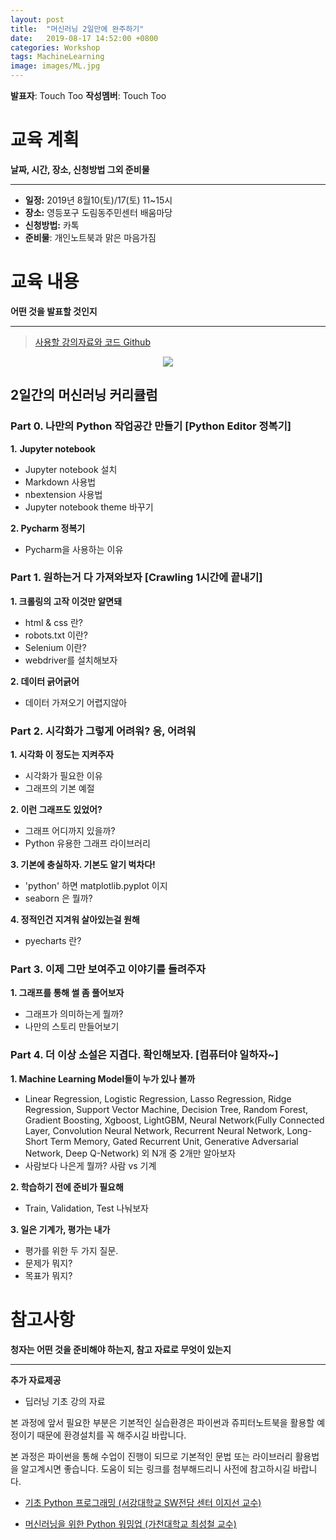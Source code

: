 ```yaml
---
layout: post
title:  "머신러닝 2일만에 완주하기"
date:   2019-08-17 14:52:00 +0800
categories: Workshop
tags: MachineLearning
image: images/ML.jpg
---
```


**발표자**: Touch Too
**작성멤버**: Touch Too

# 교육 계획

**날짜, 시간, 장소, 신청방법 그외 준비물**

---

- **일정:** 2019년 8월10(토)/17(토) 11~15시
- **장소:** 영등포구 도림동주민센터 배움마당
- **신청방법:** 카톡
- **준비물**: 개인노트북과 맑은 마음가짐

# 교육 내용

**어떤 것을 발표할 것인지**

---

> [사용할 강의자료와 코드 Github](https://github.com/DataNetworkAnalysis/BaseballCrowdPrediction)

<p align="center">
    <img src='http://drive.google.com/uc?export=view&id=1qa0NtupyXmtWCsQMDYDERffEUPzh_jsP'/>
</p>

## 2일간의 머신러닝 커리큘럼

### Part 0. 나만의 Python 작업공간 만들기 [Python Editor 정복기]
**1.** **Jupyter notebook**

- Jupyter notebook 설치
- Markdown 사용법
- nbextension 사용법
- Jupyter notebook theme 바꾸기

**2. Pycharm 정복기**

- Pycharm을 사용하는 이유

### Part 1. 원하는거 다 가져와보자 [Crawling 1시간에 끝내기]
**1. 크롤링의 고작 이것만 알면돼**

- html & css 란?
- robots.txt 이란?
- Selenium 이란?
- webdriver를 설치해보자

**2. 데이터 긁어긁어**

- 데이터 가져오기 어렵지않아

### Part 2. 시각화가 그렇게 어려워? 응, 어려워
**1. 시각화 이 정도는 지켜주자**

- 시각화가 필요한 이유
- 그래프의 기본 예절

**2. 이런 그래프도 있었어?**

- 그래프 어디까지 있을까?
- Python 유용한 그래프 라이브러리

**3. 기본에 충실하자. 기본도 알기 벅차다!**

- 'python' 하면 matplotlib.pyplot 이지
- seaborn 은 뭘까?

**4. 정적인건 지겨워 살아있는걸 원해**

- pyecharts 란?

### Part 3. 이제 그만 보여주고 이야기를 들려주자
**1. 그래프를 통해 썰 좀 풀어보자**

- 그래프가 의미하는게 뭘까?
- 나만의 스토리 만들어보기

### Part 4. 더 이상 소설은 지겹다. 확인해보자. [컴퓨터야 일하자~]
**1. Machine Learning Model들이 누가 있나 볼까**

- Linear Regression, Logistic Regression, Lasso Regression, Ridge Regression, Support Vector Machine, Decision Tree, Random Forest, Gradient Boosting, Xgboost, LightGBM, Neural Network(Fully Connected Layer, Convolution Neural Network, Recurrent Neural Network, Long-Short Term Memory, Gated Recurrent Unit, Generative Adversarial Network, Deep Q-Network) 외 N개 중 2개만 알아보자
- 사람보다 나은게 뭘까? 사람 vs 기계

**2. 학습하기 전에 준비가 필요해**

- Train, Validation, Test 나눠보자

**3. 일은 기계가, 평가는 내가**

- 평가를 위한 두 가지 질문.
- 문제가 뭐지?
- 목표가 뭐지?

# 참고사항

**청자는 어떤 것을 준비해야 하는지, 참고 자료로 무엇이 있는지**

---

**추가 자료제공**

- 딥러닝 기초 강의 자료

본 과정에 앞서 필요한 부분은 기본적인 실습환경은 파이썬과 쥬피터노트북을 활용할 예정이기 때문에 환경설치를 꼭 해주시길 바랍니다. 

본 과정은 파이썬을 통해 수업이 진행이 되므로 기본적인 문법 또는 라이브러리 활용법을 알고계시면 좋습니다. 도움이 되는 링크를 첨부해드리니 사전에 참고하시길 바랍니다.

- [기초 Python 프로그래밍 (서강대학교 SW전담 센터 이지선 교수)](https://m.edwith.org/sogang_python/lectures/7133)

- [머신러닝을 위한 Python 워밍업 (가천대학교 최성철 교수)](https://m.edwith.org/aipython/lectures/14365)